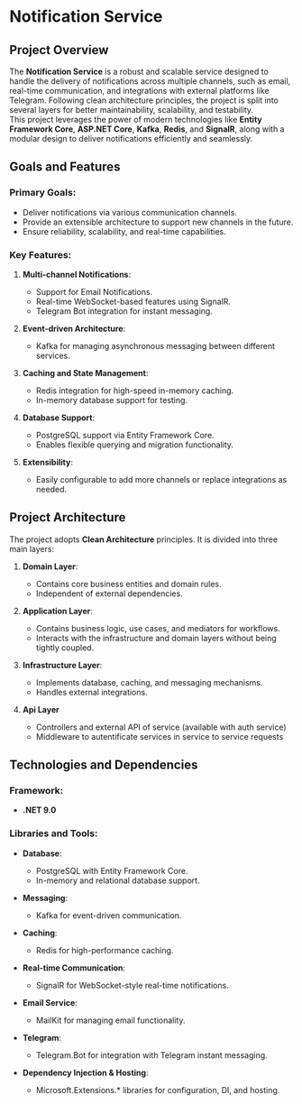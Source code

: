 # Notification Service

## Project Overview
The **Notification Service** is a robust and scalable service designed to handle the delivery of notifications across multiple channels, such as email, real-time communication, and integrations with external platforms like Telegram. Following clean architecture principles, the project is split into several layers for better maintainability, scalability, and testability.  
This project leverages the power of modern technologies like **Entity Framework Core**, **ASP.NET Core**, **Kafka**, **Redis**, and **SignalR**, along with a modular design to deliver notifications efficiently and seamlessly.

## Goals and Features

### Primary Goals:
- Deliver notifications via various communication channels.
- Provide an extensible architecture to support new channels in the future.
- Ensure reliability, scalability, and real-time capabilities.

### Key Features:
1. **Multi-channel Notifications**:
    - Support for Email Notifications.
    - Real-time WebSocket-based features using SignalR.
    - Telegram Bot integration for instant messaging.

2. **Event-driven Architecture**:
    - Kafka for managing asynchronous messaging between different services.

3. **Caching and State Management**:
    - Redis integration for high-speed in-memory caching.
    - In-memory database support for testing.

4. **Database Support**:
    - PostgreSQL support via Entity Framework Core.
    - Enables flexible querying and migration functionality.

5. **Extensibility**:
    - Easily configurable to add more channels or replace integrations as needed.

## Project Architecture
The project adopts **Clean Architecture** principles. It is divided into three main layers:

1. **Domain Layer**:
    - Contains core business entities and domain rules.
    - Independent of external dependencies.

2. **Application Layer**:
    - Contains business logic, use cases, and mediators for workflows.
    - Interacts with the infrastructure and domain layers without being tightly coupled.

3. **Infrastructure Layer**:
    - Implements database, caching, and messaging mechanisms.
    - Handles external integrations.
4. **Api Layer**
   - Controllers and external API of service (available with auth service)
   - Middleware to autentificate services in service to service requests

## Technologies and Dependencies

### Framework:
- **.NET 9.0**

### Libraries and Tools:
- **Database**:
    - PostgreSQL with Entity Framework Core.
    - In-memory and relational database support.

- **Messaging**:
    - Kafka for event-driven communication.

- **Caching**:
    - Redis for high-performance caching.

- **Real-time Communication**:
    - SignalR for WebSocket-style real-time notifications.

- **Email Service**:
    - MailKit for managing email functionality.

- **Telegram**:
    - Telegram.Bot for integration with Telegram instant messaging.

- **Dependency Injection & Hosting**:
    - Microsoft.Extensions.* libraries for configuration, DI, and hosting.
